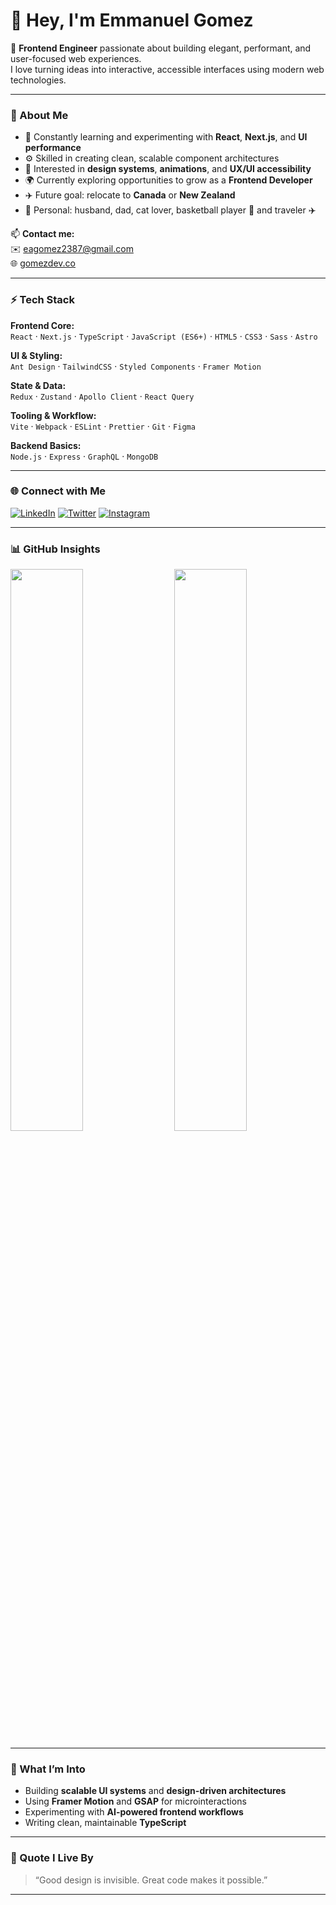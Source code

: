 # 👋 Hey, I'm Emmanuel Gomez

🎨 **Frontend Engineer** passionate about building elegant, performant, and user-focused web experiences.  
I love turning ideas into interactive, accessible interfaces using modern web technologies.

---

### 💫 About Me

- 🧠 Constantly learning and experimenting with **React**, **Next.js**, and **UI performance**
- ⚙️ Skilled in creating clean, scalable component architectures
- 🌈 Interested in **design systems**, **animations**, and **UX/UI accessibility**
- 🌍 Currently exploring opportunities to grow as a **Frontend Developer**
- ✈️ Future goal: relocate to **Canada** or **New Zealand**
- 💛 Personal: husband, dad, cat lover, basketball player 🏀 and traveler ✈️

📫 **Contact me:**  
✉️ [eagomez2387@gmail.com](mailto:eagomez2387@gmail.com)  
🌐 [gomezdev.co](https://www.gomezdev.co/)

---

### ⚡ Tech Stack

**Frontend Core:**  
`React` · `Next.js` · `TypeScript` · `JavaScript (ES6+)` · `HTML5` · `CSS3` · `Sass` · `Astro`

**UI & Styling:**  
`Ant Design` · `TailwindCSS` · `Styled Components` · `Framer Motion`

**State & Data:**  
`Redux` · `Zustand` · `Apollo Client` · `React Query`

**Tooling & Workflow:**  
`Vite` · `Webpack` · `ESLint` · `Prettier` · `Git` · `Figma`  

**Backend Basics:**  
`Node.js` · `Express` · `GraphQL` · `MongoDB`

---

### 🌐 Connect with Me

[![LinkedIn](https://img.shields.io/badge/LinkedIn-Emmanuel%20Gomez-blue?logo=linkedin&logoColor=white)](https://www.linkedin.com/in/emmanuel-gomez-dev/)
[![Twitter](https://img.shields.io/badge/Twitter-@gomez5sh-1DA1F2?logo=twitter&logoColor=white)](https://twitter.com/gomez5sh)
[![Instagram](https://img.shields.io/badge/Instagram-@gomez5sh-E4405F?logo=instagram&logoColor=white)](https://instagram.com/gomez5sh)

---

### 📊 GitHub Insights

<img
  align="left"
  width="48%"
  src="https://github-readme-stats.vercel.app/api?username=gomez5sh&show_icons=true&theme=tokyonight&hide_border=true"
/>

<img
  align="right"
  width="48%"
  src="https://github-readme-stats.vercel.app/api/top-langs/?username=gomez5sh&layout=compact&theme=tokyonight&hide_border=true"
/>

<br clear="both" />

---

### 🧩 What I’m Into

- Building **scalable UI systems** and **design-driven architectures**
- Using **Framer Motion** and **GSAP** for microinteractions  
- Experimenting with **AI-powered frontend workflows**
- Writing clean, maintainable **TypeScript**

---

### 💬 Quote I Live By

> “Good design is invisible. Great code makes it possible.”  

---


